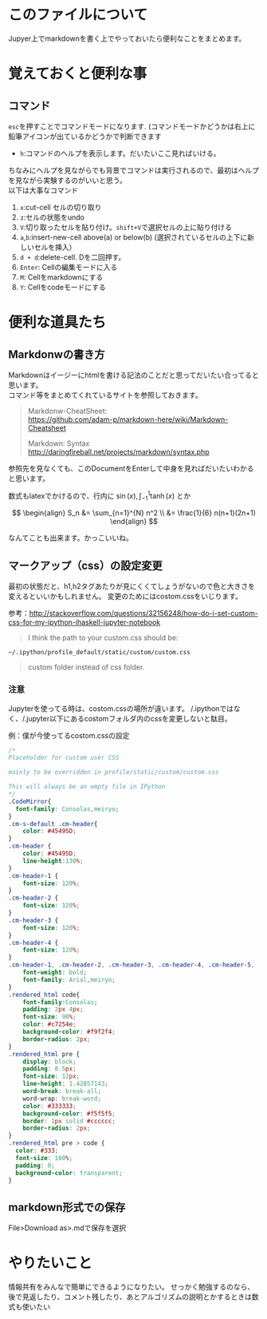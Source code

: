 
# このファイルについて
Jupyer上でmarkdownを書く上でやっておいたら便利なことをまとめます。

# 覚えておくと便利な事
## コマンド
`esc`を押すことでコマンドモードになります.
(コマンドモードかどうかは右上に鉛筆アイコンが出ているかどうかで判断できます

* `h`:コマンドのヘルプを表示します。だいたいここ見ればいける。

ちなみにヘルプを見ながらでも背景でコマンドは実行されるので、最初はヘルプを見ながら実験するのがいいと思う。  
以下は大事なコマンド

1. `x`:cut-cell セルの切り取り
2. `z`:セルの状態をundo
1. `V`:切り取ったセルを貼り付け。`shift+V`で選択セルの上に貼り付ける
2. `a`,`b`:insert-new-cell above(a) or below(b) (選択されているセルの上下に新しいセルを挿入）
3. `d + d`:delete-cell. Dを二回押す。
1. `Enter`: Cellの編集モードに入る
1. `M`: Cellをmarkdownにする
1. `Y`: Cellをcodeモードにする

# 便利な道具たち

## Markdonwの書き方
Markdownはイージーにhtmlを書ける記法のことだと思ってだいたい合ってると思います。  
コマンド等をまとめてくれているサイトを参照しておきます。

>Markdonw-CheatSheet:  
>https://github.com/adam-p/markdown-here/wiki/Markdown-Cheatsheet
>
>Markdown: Syntax
>http://daringfireball.net/projects/markdown/syntax.php

参照先を見なくても、このDocumentをEnterして中身を見ればだいたいわかると思います。

数式もlatexでかけるので、行内に $\sin(x),\int_{-1}^1 \tanh(x)$ とか

$$
\begin{align}
S_n &= \sum_{n=1}^{N} n^2 \\
    &= \frac{1}{6} n(n+1)(2n+1)
\end{align}
$$

なんてことも出来ます。かっこいいね。

## マークアップ（css）の設定変更

最初の状態だと、h1,h2タグあたりが見にくくてしょうがないので色と大きさを変えるといいかもしれません。
変更のためにはcostom.cssをいじります。

参考：http://stackoverflow.com/questions/32156248/how-do-i-set-custom-css-for-my-ipython-ihaskell-jupyter-notebook
>I think the path to your custom.css should be:
```
~/.ipython/profile_default/static/custom/custom.css
```
>custom folder instead of css folder.

### 注意
Jupyterを使ってる時は、costom.cssの場所が違います。
/.ipythonではなく、/.jupyter以下にあるcostomフォルダ内のcssを変更しないと駄目。

例：僕が今使ってるcostom.cssの設定
```css
/*
Placeholder for custom user CSS

mainly to be overridden in profile/static/custom/custom.css

This will always be an empty file in IPython
*/
.CodeMirror{
  font-family: Consolas,meiryo;
}
.cm-s-default .cm-header{
    color: #45495D;
}
.cm-header {
    color: #45495D;
    line-height:130%;
}
.cm-header-1 {
    font-size: 120%;
}
.cm-header-2 {
    font-size: 120%;
}
.cm-header-3 {
    font-size: 120%;
}
.cm-header-4 {
    font-size: 120%;
}
.cm-header-1, .cm-header-2, .cm-header-3, .cm-header-4, .cm-header-5, .cm-header-6 {
    font-weight: bold;
    font-family: Arial,meiryo;
}
.rendered_html code{
    font-family:Consolas;
    padding: 2px 4px;
    font-size: 90%;
    color: #c7254e;
    background-color: #f9f2f4;
    border-radius: 2px;
}
.rendered_html pre {
    display: block;
    padding: 8.5px;
    font-size: 12px;
    line-height: 1.42857143;
    word-break: break-all;
    word-wrap: break-word;
    color: #333333;
    background-color: #f5f5f5;
    border: 1px solid #cccccc;
    border-radius: 2px;
}
.rendered_html pre > code {
  color: #333;
  font-size: 100%;
  padding: 0;
  background-color: transparent;
}
```
## markdown形式での保存
File>Download as>.mdで保存を選択

# やりたいこと
情報共有をみんなで簡単にできるようになりたい。
せっかく勉強するのなら、後で見返したり、コメント残したり、あとアルゴリズムの説明とかするときは数式も使いたい


```python

```
